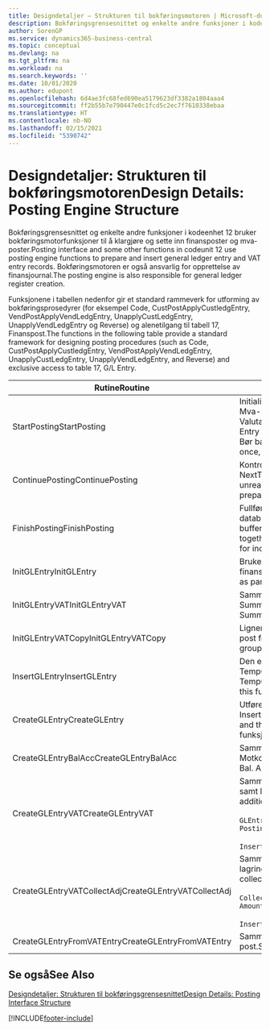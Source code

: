 ```yaml
---
title: Designdetaljer – Strukturen til bokføringsmotoren | Microsoft-dokumentasjon
description: Bokføringsgrensesnittet og enkelte andre funksjoner i kodeenhet 12 bruker bokføringsmotorfunksjoner til å klargjøre og sette inn finansposter og mva-poster. Bokføringsmotoren er også ansvarlig for opprettelse av finansjournal.
author: SorenGP
ms.service: dynamics365-business-central
ms.topic: conceptual
ms.devlang: na
ms.tgt_pltfrm: na
ms.workload: na
ms.search.keywords: ''
ms.date: 10/01/2020
ms.author: edupont
ms.openlocfilehash: 6d4ae3fc68fed690ea5179623df3382a1804aaa4
ms.sourcegitcommit: ff2b55b7e790447e0c1fcd5c2ec7f7610338ebaa
ms.translationtype: HT
ms.contentlocale: nb-NO
ms.lasthandoff: 02/15/2021
ms.locfileid: "5390742"
---
```

# <a name="design-details-posting-engine-structure"></a><span data-ttu-id="bff8a-104">Designdetaljer: Strukturen til bokføringsmotoren</span><span class="sxs-lookup"><span data-stu-id="bff8a-104">Design Details: Posting Engine Structure</span></span>
<span data-ttu-id="bff8a-105">Bokføringsgrensesnittet og enkelte andre funksjoner i kodeenhet 12 bruker bokføringsmotorfunksjoner til å klargjøre og sette inn finansposter og mva-poster.</span><span class="sxs-lookup"><span data-stu-id="bff8a-105">Posting interface and some other functions in codeunit 12 use posting engine functions to prepare and insert general ledger entry and VAT entry records.</span></span> <span data-ttu-id="bff8a-106">Bokføringsmotoren er også ansvarlig for opprettelse av finansjournal.</span><span class="sxs-lookup"><span data-stu-id="bff8a-106">The posting engine is also responsible for general ledger register creation.</span></span>  
  
 <span data-ttu-id="bff8a-107">Funksjonene i tabellen nedenfor gir et standard rammeverk for utforming av bokføringsprosedyrer (for eksempel Code, CustPostApplyCustledgEntry, VendPostApplyVendLedgEntry, UnapplyCustLedgEntry, UnapplyVendLedgEntry og Reverse) og alenetilgang til tabell 17, Finanspost.</span><span class="sxs-lookup"><span data-stu-id="bff8a-107">The functions in the following table provide a standard framework for designing posting procedures (such as Code, CustPostApplyCustledgEntry, VendPostApplyVendLedgEntry, UnapplyCustLedgEntry, UnapplyVendLedgEntry, and Reverse) and exclusive access to table 17, G/L Entry.</span></span>  
  
|<span data-ttu-id="bff8a-108">Rutine</span><span class="sxs-lookup"><span data-stu-id="bff8a-108">Routine</span></span>|<span data-ttu-id="bff8a-109">Beskrivelse</span><span class="sxs-lookup"><span data-stu-id="bff8a-109">Description</span></span>|  
|-------------|---------------------------------------|  
|<span data-ttu-id="bff8a-110">StartPosting</span><span class="sxs-lookup"><span data-stu-id="bff8a-110">StartPosting</span></span>|<span data-ttu-id="bff8a-111">Initialiserer bokføringsbufferen TempGLEntryBuf, låser tabellene Finanspost og Mva-post og initialiserer Regnskapsperiode, Finansjournal og Valutakurs.</span><span class="sxs-lookup"><span data-stu-id="bff8a-111">Initializes posting buffer TempGLEntryBuf, locks G/L Entry and VAT Entry tables, and initializes Accounting Period, G/L Register, and Exchange Rate.</span></span> <span data-ttu-id="bff8a-112">Bør bare kalles én gang, og deretter er NextEntryNo lik 0.</span><span class="sxs-lookup"><span data-stu-id="bff8a-112">Should be called only once, then NextEntryNo is 0.</span></span>|  
|<span data-ttu-id="bff8a-113">ContinuePosting</span><span class="sxs-lookup"><span data-stu-id="bff8a-113">ContinuePosting</span></span>|<span data-ttu-id="bff8a-114">Kontrollerer og bokfører urealisert mva for forrige transaksjonsøkning NextTransactionNo og klargjør bokføring av neste linje.</span><span class="sxs-lookup"><span data-stu-id="bff8a-114">Checks and posts unrealized VAT for previous transaction increment NextTransactionNo and prepares post of next line.</span></span>|  
|<span data-ttu-id="bff8a-115">FinishPosting</span><span class="sxs-lookup"><span data-stu-id="bff8a-115">FinishPosting</span></span>|<span data-ttu-id="bff8a-116">Fullfører bokføring ved å sette inn finansposter fra midlertidig buffer til databasetabell.</span><span class="sxs-lookup"><span data-stu-id="bff8a-116">Completes posting by inserting G/L entries from temporary buffer into database table.</span></span> <span data-ttu-id="bff8a-117">Brukes alltid sammen med StartPosting.</span><span class="sxs-lookup"><span data-stu-id="bff8a-117">Always used together with StartPosting.</span></span> <span data-ttu-id="bff8a-118">Kontrollerer om det finnes inkonsekvenser.</span><span class="sxs-lookup"><span data-stu-id="bff8a-118">Checks for inconsistencies.</span></span>|  
|<span data-ttu-id="bff8a-119">InitGLEntry</span><span class="sxs-lookup"><span data-stu-id="bff8a-119">InitGLEntry</span></span>|<span data-ttu-id="bff8a-120">Brukes til å initialisere ny finanspost for</span><span class="sxs-lookup"><span data-stu-id="bff8a-120">Used to initialize new G/L entry for Gen.</span></span> <span data-ttu-id="bff8a-121">finanskladdelinje.</span><span class="sxs-lookup"><span data-stu-id="bff8a-121">Jnl Line.</span></span> <span data-ttu-id="bff8a-122">Returnerer GLEntry som parameter.</span><span class="sxs-lookup"><span data-stu-id="bff8a-122">Returns GLEntry as parameter.</span></span>|  
|<span data-ttu-id="bff8a-123">InitGLEntryVAT</span><span class="sxs-lookup"><span data-stu-id="bff8a-123">InitGLEntryVAT</span></span>|<span data-ttu-id="bff8a-124">Samme som InitGLEntry, men tilordner også Motkontonr. og SummarizeVAT.</span><span class="sxs-lookup"><span data-stu-id="bff8a-124">Same as InitGLEntry, but also assigns Bal. Account No. and SummarizeVAT.</span></span>|  
|<span data-ttu-id="bff8a-125">InitGLEntryVATCopy</span><span class="sxs-lookup"><span data-stu-id="bff8a-125">InitGLEntryVATCopy</span></span>|<span data-ttu-id="bff8a-126">Ligner på InitGLEntryVAT, men kopierer også bokføringsgruppedata fra mva-post før SummarizeVAT.</span><span class="sxs-lookup"><span data-stu-id="bff8a-126">Similar to InitGLEntryVAT, but also copies posting groups data from VAT Entry before SummarizeVAT.</span></span>|  
|<span data-ttu-id="bff8a-127">InsertGLEntry</span><span class="sxs-lookup"><span data-stu-id="bff8a-127">InsertGLEntry</span></span>|<span data-ttu-id="bff8a-128">Den eneste funksjonen som setter inn finanspost i den globale tabellen TempGLEntryBuf.</span><span class="sxs-lookup"><span data-stu-id="bff8a-128">The only function that inserts G/L entry into global TempGLEntryBuf table.</span></span> <span data-ttu-id="bff8a-129">Bruk alltid denne funksjonen til å sette inn.</span><span class="sxs-lookup"><span data-stu-id="bff8a-129">Always use this function for insert.</span></span>|  
|<span data-ttu-id="bff8a-130">CreateGLEntry</span><span class="sxs-lookup"><span data-stu-id="bff8a-130">CreateGLEntry</span></span>|<span data-ttu-id="bff8a-131">Utfører InitGLEntry, tilordner tilleggsvalutabeløp og utfører deretter InsertGLEntry.</span><span class="sxs-lookup"><span data-stu-id="bff8a-131">Performs an InitGLEntry, assigns Additional Currency Amount, and then performs InsertGLEntry.</span></span> <span data-ttu-id="bff8a-132">Erstatter flere kodelinjer med ett funksjonskall.</span><span class="sxs-lookup"><span data-stu-id="bff8a-132">Replaces several lines of code with a single function call.</span></span>|  
|<span data-ttu-id="bff8a-133">CreateGLEntryBalAcc</span><span class="sxs-lookup"><span data-stu-id="bff8a-133">CreateGLEntryBalAcc</span></span>|<span data-ttu-id="bff8a-134">Samme som CreateGLEntry, men tilordner også Motkontotype og Motkontonr.</span><span class="sxs-lookup"><span data-stu-id="bff8a-134">Same as CreateGLEntry, but also assigns Bal. Account Type and Bal. Account No.</span></span>|  
|<span data-ttu-id="bff8a-135">CreateGLEntryVAT</span><span class="sxs-lookup"><span data-stu-id="bff8a-135">CreateGLEntryVAT</span></span>|<span data-ttu-id="bff8a-136">Samme som CreateGLEntry, men med ekstra behandling for bokføringsgrupper samt lagring til midlertidig mva-buffer:</span><span class="sxs-lookup"><span data-stu-id="bff8a-136">Same as CreateGLEntry, but with additional processing for posting groups and saving to temporary VAT buffer:</span></span><br /><br /> `GLEntry.CopyPostingGroupsFromDtldCVBuf(DtldCVLedgEntryBuf,GenJnlLine."Gen. Posting Type");`<br /><br /> `InsertVATEntriesFromTemp(DtldCVLedgEntryBuf,GLEntry);`|  
|<span data-ttu-id="bff8a-137">CreateGLEntryVATCollectAdj</span><span class="sxs-lookup"><span data-stu-id="bff8a-137">CreateGLEntryVATCollectAdj</span></span>|<span data-ttu-id="bff8a-138">Samme som CreateGLEntry, men med en ekstra samling justeringer samt lagring til midlertidig mva-buffer:</span><span class="sxs-lookup"><span data-stu-id="bff8a-138">Same as CreateGLEntry, but with additional collection of adjustments and saving to temporary VAT buffer:</span></span><br /><br /> `CollectAdjustment(AdjAmount,GLEntry.Amount,GLEntry."Additional-Currency Amount",OriginalDateSet);`<br /><br /> `InsertVATEntriesFromTemp(DtldCVLedgEntryBuf,GLEntry);`|  
|<span data-ttu-id="bff8a-139">CreateGLEntryFromVATEntry</span><span class="sxs-lookup"><span data-stu-id="bff8a-139">CreateGLEntryFromVATEntry</span></span>|<span data-ttu-id="bff8a-140">Samme som CreateGLEntry, men kopierer også bokføringsgrupper fra mva-post.</span><span class="sxs-lookup"><span data-stu-id="bff8a-140">Same as CreateGLEntry, but also copies posting groups from VAT entry.</span></span>|  
  
## <a name="see-also"></a><span data-ttu-id="bff8a-141">Se også</span><span class="sxs-lookup"><span data-stu-id="bff8a-141">See Also</span></span>  
 [<span data-ttu-id="bff8a-142">Designdetaljer: Strukturen til bokføringsgrensesnittet</span><span class="sxs-lookup"><span data-stu-id="bff8a-142">Design Details: Posting Interface Structure</span></span>](design-details-posting-interface-structure.md)

[!INCLUDE[footer-include](includes/footer-banner.md)]